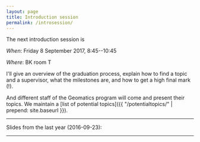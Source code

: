 ```yaml
---
layout: page
title: Introduction session
permalink: /introsession/
---
```


The next introduction session is 

_When_: Friday 8 September 2017, 8:45--10:45

_Where_: BK room T

I'll give an overview of the graduation process, explain how to find a
topic and a supervisor, what the milestones are, and how to get a high
final mark (!).

And different staff of the Geomatics program will come and present their topics.
We maintain a [list of potential topics]({{ "/potentialtopics/" | prepend: site.baseurl }}).


- - -

Slides from the last year (2016-09-23):

<script async class="speakerdeck-embed" data-id="7531eb84678742e39629cd27173790c2" data-ratio="1.33333333333333" src="//speakerdeck.com/assets/embed.js"></script>

- - -

<!-- The slides with topics (more will be added as I receive them):

  - [Ledoux](ledoux.pdf)
  - [Šileryté](sileryte.pdf)
  - [Diakité](diakite.pdf)
  - [Vancauwenberghe](vancauwenberghe.pdf)
  - [Verbree & Quak](verbree-quak.pdf)
  - [Thomas Kolbe]({{ "/potentialtopics/kolbe/MScTopics_2016_Proposals_from_Kolbe.pdf" | prepend: site.baseurl }})
 -->
